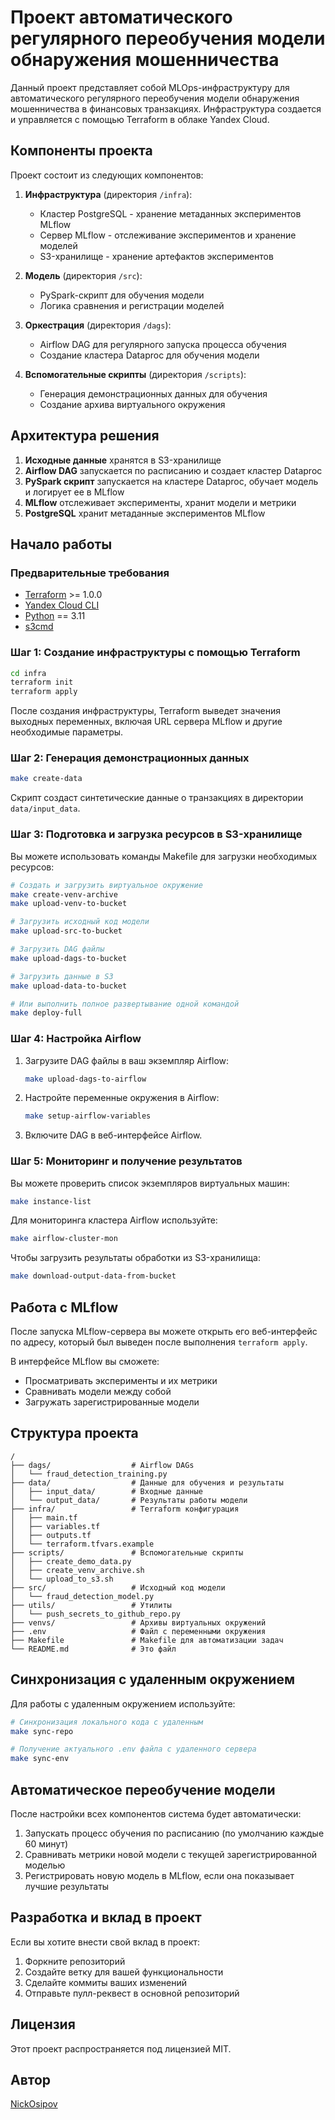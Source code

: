 # Проект автоматического регулярного переобучения модели обнаружения мошенничества

Данный проект представляет собой MLOps-инфраструктуру для автоматического регулярного переобучения модели обнаружения мошенничества в финансовых транзакциях. Инфраструктура создается и управляется с помощью Terraform в облаке Yandex Cloud.

## Компоненты проекта

Проект состоит из следующих компонентов:

1. **Инфраструктура** (директория `/infra`):
   - Кластер PostgreSQL - хранение метаданных экспериментов MLflow
   - Сервер MLflow - отслеживание экспериментов и хранение моделей
   - S3-хранилище - хранение артефактов экспериментов

2. **Модель** (директория `/src`):
   - PySpark-скрипт для обучения модели
   - Логика сравнения и регистрации моделей

3. **Оркестрация** (директория `/dags`):
   - Airflow DAG для регулярного запуска процесса обучения
   - Создание кластера Dataproc для обучения модели

4. **Вспомогательные скрипты** (директория `/scripts`):
   - Генерация демонстрационных данных для обучения
   - Создание архива виртуального окружения

## Архитектура решения

1. **Исходные данные** хранятся в S3-хранилище
2. **Airflow DAG** запускается по расписанию и создает кластер Dataproc
3. **PySpark скрипт** запускается на кластере Dataproc, обучает модель и логирует ее в MLflow
4. **MLflow** отслеживает эксперименты, хранит модели и метрики
5. **PostgreSQL** хранит метаданные экспериментов MLflow

## Начало работы

### Предварительные требования

- [Terraform](https://www.terraform.io/downloads.html) >= 1.0.0
- [Yandex Cloud CLI](https://cloud.yandex.ru/docs/cli/quickstart)
- [Python](https://www.python.org/downloads/) == 3.11
- [s3cmd](https://s3tools.org/download)

### Шаг 1: Создание инфраструктуры с помощью Terraform

```bash
cd infra
terraform init
terraform apply
```

После создания инфраструктуры, Terraform выведет значения выходных переменных, включая URL сервера MLflow и другие необходимые параметры.

### Шаг 2: Генерация демонстрационных данных

```bash
make create-data
```

Скрипт создаст синтетические данные о транзакциях в директории `data/input_data`.

### Шаг 3: Подготовка и загрузка ресурсов в S3-хранилище

Вы можете использовать команды Makefile для загрузки необходимых ресурсов:

```bash
# Создать и загрузить виртуальное окружение
make create-venv-archive
make upload-venv-to-bucket

# Загрузить исходный код модели
make upload-src-to-bucket

# Загрузить DAG файлы
make upload-dags-to-bucket

# Загрузить данные в S3
make upload-data-to-bucket

# Или выполнить полное развертывание одной командой
make deploy-full
```

### Шаг 4: Настройка Airflow

1. Загрузите DAG файлы в ваш экземпляр Airflow:
   ```bash
   make upload-dags-to-airflow
   ```

2. Настройте переменные окружения в Airflow:
   ```bash
   make setup-airflow-variables
   ```

3. Включите DAG в веб-интерфейсе Airflow.

### Шаг 5: Мониторинг и получение результатов

Вы можете проверить список экземпляров виртуальных машин:
```bash
make instance-list
```

Для мониторинга кластера Airflow используйте:
```bash
make airflow-cluster-mon
```

Чтобы загрузить результаты обработки из S3-хранилища:
```bash
make download-output-data-from-bucket
```

## Работа с MLflow

После запуска MLflow-сервера вы можете открыть его веб-интерфейс по адресу, который был выведен после выполнения `terraform apply`.

В интерфейсе MLflow вы сможете:
- Просматривать эксперименты и их метрики
- Сравнивать модели между собой
- Загружать зарегистрированные модели

## Структура проекта

```
/
├── dags/                  # Airflow DAGs
│   └── fraud_detection_training.py
├── data/                  # Данные для обучения и результаты
│   ├── input_data/        # Входные данные
│   └── output_data/       # Результаты работы модели
├── infra/                 # Terraform конфигурация
│   ├── main.tf
│   ├── variables.tf 
│   ├── outputs.tf
│   └── terraform.tfvars.example
├── scripts/               # Вспомогательные скрипты
│   ├── create_demo_data.py
│   ├── create_venv_archive.sh
│   └── upload_to_s3.sh
├── src/                   # Исходный код модели
│   └── fraud_detection_model.py
├── utils/                 # Утилиты
│   └── push_secrets_to_github_repo.py
├── venvs/                 # Архивы виртуальных окружений
├── .env                   # Файл с переменными окружения
├── Makefile               # Makefile для автоматизации задач
└── README.md              # Это файл
```

## Синхронизация с удаленным окружением

Для работы с удаленным окружением используйте:

```bash
# Синхронизация локального кода с удаленным
make sync-repo

# Получение актуального .env файла с удаленного сервера
make sync-env
```

## Автоматическое переобучение модели

После настройки всех компонентов система будет автоматически:

1. Запускать процесс обучения по расписанию (по умолчанию каждые 60 минут)
2. Сравнивать метрики новой модели с текущей зарегистрированной моделью
3. Регистрировать новую модель в MLflow, если она показывает лучшие результаты

## Разработка и вклад в проект

Если вы хотите внести свой вклад в проект:

1. Форкните репозиторий
2. Создайте ветку для вашей функциональности
3. Сделайте коммиты ваших изменений
4. Отправьте пулл-реквест в основной репозиторий

## Лицензия

Этот проект распространяется под лицензией MIT.

## Автор

[NickOsipov](https://t.me.com/NickOsipov)

